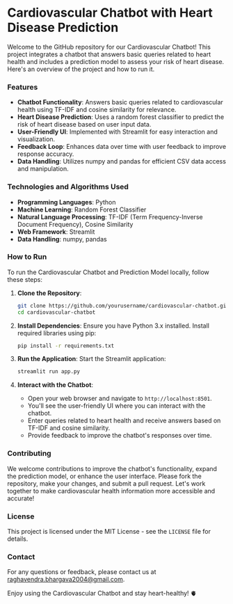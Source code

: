 # Cardiovascular Chatbot with Heart Disease Prediction

Welcome to the GitHub repository for our Cardiovascular Chatbot! This project integrates a chatbot that answers basic queries related to heart health and includes a prediction model to assess your risk of heart disease. Here's an overview of the project and how to run it.

### Features

- **Chatbot Functionality**: Answers basic queries related to cardiovascular health using TF-IDF and cosine similarity for relevance.
- **Heart Disease Prediction**: Uses a random forest classifier to predict the risk of heart disease based on user input data.
- **User-Friendly UI**: Implemented with Streamlit for easy interaction and visualization.
- **Feedback Loop**: Enhances data over time with user feedback to improve response accuracy.
- **Data Handling**: Utilizes numpy and pandas for efficient CSV data access and manipulation.

### Technologies and Algorithms Used

- **Programming Languages**: Python
- **Machine Learning**: Random Forest Classifier
- **Natural Language Processing**: TF-IDF (Term Frequency-Inverse Document Frequency), Cosine Similarity
- **Web Framework**: Streamlit
- **Data Handling**: numpy, pandas

### How to Run

To run the Cardiovascular Chatbot and Prediction Model locally, follow these steps:

1. **Clone the Repository**:
   ```bash
   git clone https://github.com/yourusername/cardiovascular-chatbot.git
   cd cardiovascular-chatbot
   ```

2. **Install Dependencies**:
   Ensure you have Python 3.x installed. Install required libraries using pip:
   ```bash
   pip install -r requirements.txt
   ```

3. **Run the Application**:
   Start the Streamlit application:
   ```bash
   streamlit run app.py
   ```

4. **Interact with the Chatbot**:
   - Open your web browser and navigate to `http://localhost:8501`.
   - You'll see the user-friendly UI where you can interact with the chatbot.
   - Enter queries related to heart health and receive answers based on TF-IDF and cosine similarity.
   - Provide feedback to improve the chatbot's responses over time.

### Contributing

We welcome contributions to improve the chatbot's functionality, expand the prediction model, or enhance the user interface. Please fork the repository, make your changes, and submit a pull request. Let's work together to make cardiovascular health information more accessible and accurate!

### License

This project is licensed under the MIT License - see the `LICENSE` file for details.

### Contact

For any questions or feedback, please contact us at raghavendra.bhargava2004@gmail.com.

Enjoy using the Cardiovascular Chatbot and stay heart-healthy! 🫀
